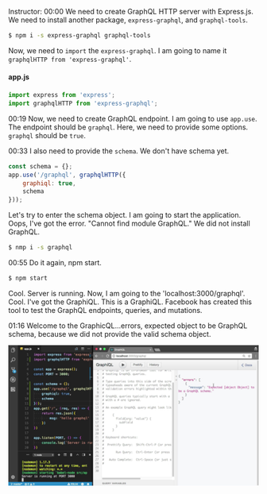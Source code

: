 Instructor: 00:00 We need to create GraphQL HTTP server with Express.js. We need to install another package, `express-graphql`, and `graphql-tools`. 

```bash
$ npm i -s express-graphql graphql-tools
```

Now, we need to `import` the `express-graphql`. I am going to name it `graphqlHTTP from 'express-graphql'`.

#### app.js
```javascript
import express from 'express';
import graphqlHTTP from 'express-graphql';
```

00:19 Now, we need to create GraphQL endpoint. I am going to use `app.use`. The endpoint should be `graphql`. Here, we need to provide some options. `graphql` should be `true`.

00:33 I also need to provide the `schema`. We don't have schema yet. 

```javascript
const schema = {};
app.use('/graphql', graphqlHTTP({
    graphiql: true,
    schema
}));
```

Let's try to enter the schema object. I am going to start the application. Oops, I've got the error. "Cannot find module GraphQL." We did not install GraphQL.

```bash
$ nmp i -s graphql
```

00:55 Do it again, npm start. 

```bash 
$ npm start 
```

Cool. Server is running. Now, I am going to the 'localhost:3000/graphql'. Cool. I've got the GraphiQL. This is a GraphiQL. Facebook has created this tool to test the GraphQL endpoints, queries, and mutations.

01:16 Welcome to the GraphicQL...errors, expected object to be GraphQL schema, because we did not provide the valid schema object.

![GraphiQL](../images/graphql-create-a-graphql-http-server-with-express-GraphiQL.png)
